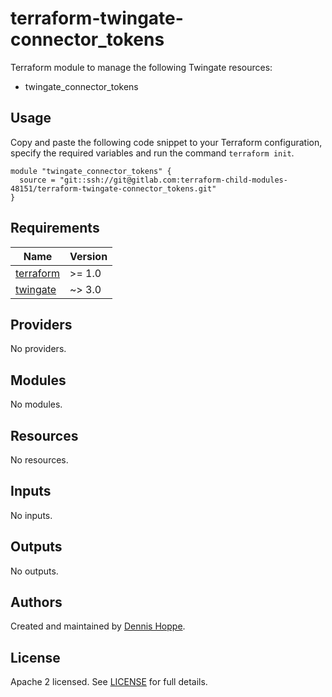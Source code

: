 # terraform-twingate-connector_tokens

Terraform module to manage the following Twingate resources:

* twingate_connector_tokens

## Usage

Copy and paste the following code snippet to your Terraform configuration,
specify the required variables and run the command `terraform init`.

```hcl
module "twingate_connector_tokens" {
  source = "git::ssh://git@gitlab.com:terraform-child-modules-48151/terraform-twingate-connector_tokens.git"
}
```

<!-- BEGIN_TF_DOCS -->
## Requirements

| Name | Version |
|------|---------|
| <a name="requirement_terraform"></a> [terraform](#requirement\_terraform) | >= 1.0 |
| <a name="requirement_twingate"></a> [twingate](#requirement\_twingate) | ~> 3.0 |

## Providers

No providers.

## Modules

No modules.

## Resources

No resources.

## Inputs

No inputs.

## Outputs

No outputs.
<!-- END_TF_DOCS -->

## Authors

Created and maintained by [Dennis Hoppe](https://gitlab.com/dhoppeIT).

## License

Apache 2 licensed. See [LICENSE](LICENSE) for full details.
